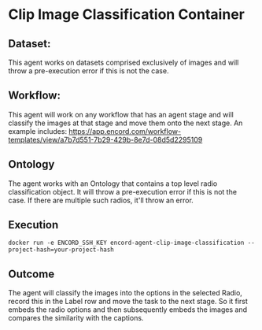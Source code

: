 # Clip Image Classification Container

## Dataset:
This agent works on datasets comprised exclusively of images and will throw a pre-execution error if this is not the case.

## Workflow: 
This agent will work on any workflow that has an agent stage and will classify the images at that stage and move them onto the next stage.
An example includes: https://app.encord.com/workflow-templates/view/a7b7d551-7b29-429b-8e7d-08d5d2295109

## Ontology

The agent works with an Ontology that contains a top level radio classification object. It will throw a pre-execution error if this is not the case. If there are multiple such radios, it'll throw an error. 

## Execution

`docker run -e ENCORD_SSH_KEY encord-agent-clip-image-classification --project-hash=your-project-hash`

## Outcome

The agent will classify the images into the options in the selected Radio, record this in the Label row and move the task to the next stage. So it first embeds the radio options and then subsequently embeds the images and compares the similarity with the captions.
